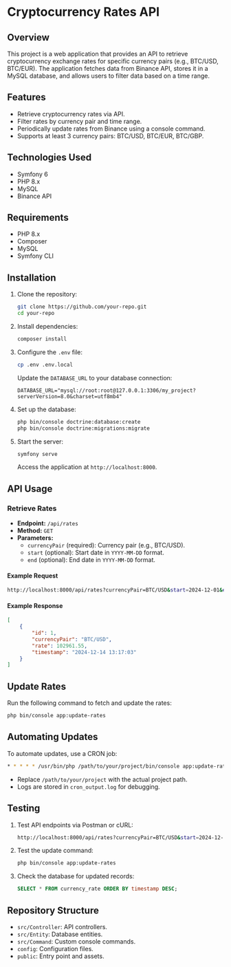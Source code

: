 # Cryptocurrency Rates API

## Overview
This project is a web application that provides an API to retrieve cryptocurrency exchange rates for specific currency pairs (e.g., BTC/USD, BTC/EUR). The application fetches data from Binance API, stores it in a MySQL database, and allows users to filter data based on a time range.

## Features
- Retrieve cryptocurrency rates via API.
- Filter rates by currency pair and time range.
- Periodically update rates from Binance using a console command.
- Supports at least 3 currency pairs: BTC/USD, BTC/EUR, BTC/GBP.

## Technologies Used
- Symfony 6
- PHP 8.x
- MySQL
- Binance API

## Requirements
- PHP 8.x
- Composer
- MySQL
- Symfony CLI

## Installation
1. Clone the repository:
   ```bash
   git clone https://github.com/your-repo.git
   cd your-repo
   ```

2. Install dependencies:
   ```bash
   composer install
   ```

3. Configure the `.env` file:
   ```bash
   cp .env .env.local
   ```
   Update the `DATABASE_URL` to your database connection:
   ```env
   DATABASE_URL="mysql://root:root@127.0.0.1:3306/my_project?serverVersion=8.0&charset=utf8mb4"
   ```

4. Set up the database:
   ```bash
   php bin/console doctrine:database:create
   php bin/console doctrine:migrations:migrate
   ```

5. Start the server:
   ```bash
   symfony serve
   ```
   Access the application at `http://localhost:8000`.

## API Usage
### Retrieve Rates
- **Endpoint:** `/api/rates`
- **Method:** `GET`
- **Parameters:**
  - `currencyPair` (required): Currency pair (e.g., BTC/USD).
  - `start` (optional): Start date in `YYYY-MM-DD` format.
  - `end` (optional): End date in `YYYY-MM-DD` format.

#### Example Request
```bash
http://localhost:8000/api/rates?currencyPair=BTC/USD&start=2024-12-01&end=2024-12-10
```
#### Example Response
```json
[
    {
        "id": 1,
        "currencyPair": "BTC/USD",
        "rate": 102961.55,
        "timestamp": "2024-12-14 13:17:03"
    }
]
```

## Update Rates
Run the following command to fetch and update the rates:
```bash
php bin/console app:update-rates
```

## Automating Updates
To automate updates, use a CRON job:
```bash
* * * * * /usr/bin/php /path/to/your/project/bin/console app:update-rates >> /path/to/your/project/cron_output.log 2>&1
```
- Replace `/path/to/your/project` with the actual project path.
- Logs are stored in `cron_output.log` for debugging.

## Testing
1. Test API endpoints via Postman or cURL:
   ```bash
   http://localhost:8000/api/rates?currencyPair=BTC/USD&start=2024-12-01&end=2024-12-10
   ```

2. Test the update command:
   ```bash
   php bin/console app:update-rates
   ```

3. Check the database for updated records:
   ```sql
   SELECT * FROM currency_rate ORDER BY timestamp DESC;
   ```

## Repository Structure
- `src/Controller`: API controllers.
- `src/Entity`: Database entities.
- `src/Command`: Custom console commands.
- `config`: Configuration files.
- `public`: Entry point and assets.


